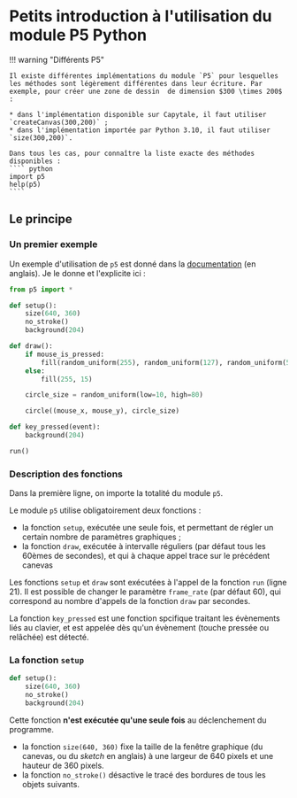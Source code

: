 # Petits introduction à l'utilisation du module P5 Python

!!! warning "Différents P5"

	Il existe différentes implémentations du module `P5` pour lesquelles les méthodes sont légèrement différentes dans leur écriture. Par exemple, pour créer une zone de dessin  de dimension $300 \times 200$ :
	
	* dans l'implémentation disponible sur Capytale, il faut utiliser `createCanvas(300,200)` ;
	* dans l'implémentation importée par Python 3.10, il faut utiliser `size(300,200)`.
	
	Dans tous les cas, pour connaître la liste exacte des méthodes disponibles :
	```` python
	import p5
	help(p5)
	````

## Le principe

### Un premier exemple

Un exemple d'utilisation de `p5` est donné dans la [documentation](https://github.com/p5py/p5) (en anglais). Je le donne et l'explicite ici :

```` python linenums="1"
from p5 import *

def setup():
    size(640, 360)
    no_stroke()
    background(204)

def draw():
    if mouse_is_pressed:
        fill(random_uniform(255), random_uniform(127), random_uniform(51), 127)
    else:
        fill(255, 15)

    circle_size = random_uniform(low=10, high=80)

    circle((mouse_x, mouse_y), circle_size)

def key_pressed(event):
    background(204)

run()

````

### Description des fonctions

Dans la première ligne, on importe la totalité du module `p5`.

Le module `p5` utilise obligatoirement deux fonctions :

* la fonction `setup`, exécutée une seule fois, et permettant de régler un certain nombre de paramètres graphiques ;
* la fonction `draw`, exécutée à intervalle réguliers (par défaut tous les 60èmes de secondes), et qui à chaque appel trace sur le précédent canevas

Les fonctions `setup` et `draw` sont exécutées à l'appel de la fonction `run` (ligne 21). Il est possible de changer le paramètre `frame_rate` (par défaut 60), qui correspond au nombre d'appels de la fonction `draw` par secondes.

La fonction `key_pressed` est une fonction spcifique traitant les évènements liés au clavier, et est appelée dès qu'un évènement (touche pressée ou relâchée) est détecté.

### La fonction `setup`

```` python linenums="3"
def setup():
    size(640, 360)
    no_stroke()
    background(204)
````
Cette fonction **n'est exécutée qu'une seule fois** au déclenchement du programme.

* la fonction `size(640, 360)` fixe la taille de la fenêtre graphique (du canevas, ou du *sketch* en anglais) à une largeur de 640 pixels et une hauteur de 360 pixels.
* la fonction `no_stroke()` désactive le tracé des bordures de tous les objets suivants.